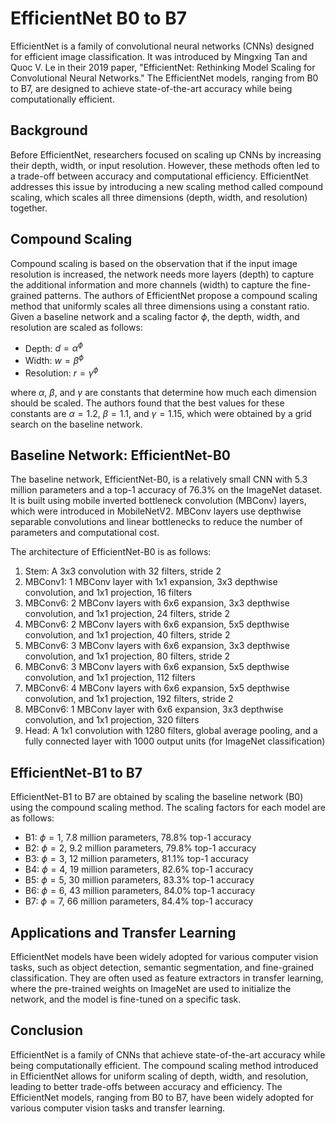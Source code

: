 # EfficientNet B0 to B7

EfficientNet is a family of convolutional neural networks (CNNs) designed for efficient image classification. It was introduced by Mingxing Tan and Quoc V. Le in their 2019 paper, "EfficientNet: Rethinking Model Scaling for Convolutional Neural Networks." The EfficientNet models, ranging from B0 to B7, are designed to achieve state-of-the-art accuracy while being computationally efficient.

## Background

Before EfficientNet, researchers focused on scaling up CNNs by increasing their depth, width, or input resolution. However, these methods often led to a trade-off between accuracy and computational efficiency. EfficientNet addresses this issue by introducing a new scaling method called compound scaling, which scales all three dimensions (depth, width, and resolution) together.

## Compound Scaling

Compound scaling is based on the observation that if the input image resolution is increased, the network needs more layers (depth) to capture the additional information and more channels (width) to capture the fine-grained patterns. The authors of EfficientNet propose a compound scaling method that uniformly scales all three dimensions using a constant ratio. Given a baseline network and a scaling factor $\phi$, the depth, width, and resolution are scaled as follows:

- Depth: $d = \alpha^\phi$
- Width: $w = \beta^\phi$
- Resolution: $r = \gamma^\phi$

where $\alpha$, $\beta$, and $\gamma$ are constants that determine how much each dimension should be scaled. The authors found that the best values for these constants are $\alpha = 1.2$, $\beta = 1.1$, and $\gamma = 1.15$, which were obtained by a grid search on the baseline network.

## Baseline Network: EfficientNet-B0

The baseline network, EfficientNet-B0, is a relatively small CNN with 5.3 million parameters and a top-1 accuracy of 76.3% on the ImageNet dataset. It is built using mobile inverted bottleneck convolution (MBConv) layers, which were introduced in MobileNetV2. MBConv layers use depthwise separable convolutions and linear bottlenecks to reduce the number of parameters and computational cost.

The architecture of EfficientNet-B0 is as follows:

1. Stem: A 3x3 convolution with 32 filters, stride 2
2. MBConv1: 1 MBConv layer with 1x1 expansion, 3x3 depthwise convolution, and 1x1 projection, 16 filters
3. MBConv6: 2 MBConv layers with 6x6 expansion, 3x3 depthwise convolution, and 1x1 projection, 24 filters, stride 2
4. MBConv6: 2 MBConv layers with 6x6 expansion, 5x5 depthwise convolution, and 1x1 projection, 40 filters, stride 2
5. MBConv6: 3 MBConv layers with 6x6 expansion, 3x3 depthwise convolution, and 1x1 projection, 80 filters, stride 2
6. MBConv6: 3 MBConv layers with 6x6 expansion, 5x5 depthwise convolution, and 1x1 projection, 112 filters
7. MBConv6: 4 MBConv layers with 6x6 expansion, 5x5 depthwise convolution, and 1x1 projection, 192 filters, stride 2
8. MBConv6: 1 MBConv layer with 6x6 expansion, 3x3 depthwise convolution, and 1x1 projection, 320 filters
9. Head: A 1x1 convolution with 1280 filters, global average pooling, and a fully connected layer with 1000 output units (for ImageNet classification)

## EfficientNet-B1 to B7

EfficientNet-B1 to B7 are obtained by scaling the baseline network (B0) using the compound scaling method. The scaling factors for each model are as follows:

- B1: $\phi = 1$, 7.8 million parameters, 78.8% top-1 accuracy
- B2: $\phi = 2$, 9.2 million parameters, 79.8% top-1 accuracy
- B3: $\phi = 3$, 12 million parameters, 81.1% top-1 accuracy
- B4: $\phi = 4$, 19 million parameters, 82.6% top-1 accuracy
- B5: $\phi = 5$, 30 million parameters, 83.3% top-1 accuracy
- B6: $\phi = 6$, 43 million parameters, 84.0% top-1 accuracy
- B7: $\phi = 7$, 66 million parameters, 84.4% top-1 accuracy

## Applications and Transfer Learning

EfficientNet models have been widely adopted for various computer vision tasks, such as object detection, semantic segmentation, and fine-grained classification. They are often used as feature extractors in transfer learning, where the pre-trained weights on ImageNet are used to initialize the network, and the model is fine-tuned on a specific task.

## Conclusion

EfficientNet is a family of CNNs that achieve state-of-the-art accuracy while being computationally efficient. The compound scaling method introduced in EfficientNet allows for uniform scaling of depth, width, and resolution, leading to better trade-offs between accuracy and efficiency. The EfficientNet models, ranging from B0 to B7, have been widely adopted for various computer vision tasks and transfer learning.
